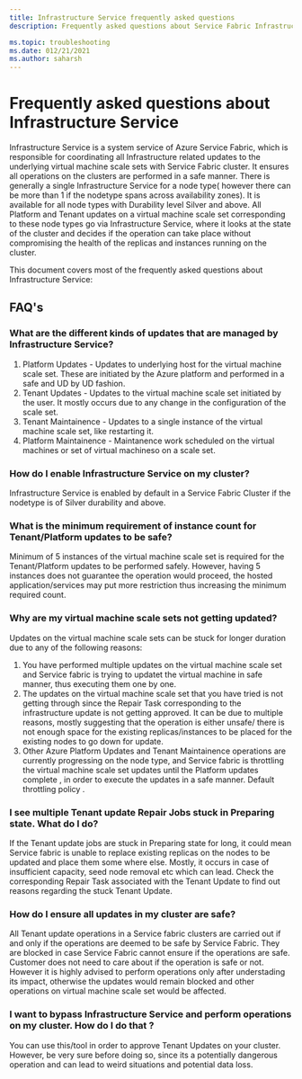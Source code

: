 ```yaml
---
title: Infrastructure Service frequently asked questions 
description: Frequently asked questions about Service Fabric Infrastructure Service

ms.topic: troubleshooting
ms.date: 012/21/2021
ms.author: saharsh
---
```


# Frequently asked questions about Infrastructure Service 

Infrastructure Service is a system service of Azure Service Fabric, which is responsible for coordinating all Infrastructure related updates to the underlying virtual machine scale sets with Service Fabric cluster. It ensures all operations on the clusters are performed in a safe manner. There is generally a single Infrastructure Service for a node type( however there can be more than 1 if the nodetype spans across availability zones). It is available for all node types with Durability level Silver and above. All Platform and Tenant updates on a virtual machine scale set corresponding to these node types go via Infrastructure Service, where it looks at the state of the cluster and decides if the operation can take place without compromising the health of the replicas and instances running on the cluster. 

This document covers most of the frequently asked questions about Infrastructure Service: 

## FAQ's 

### What are the different kinds of updates that are managed by Infrastructure Service?
  1. Platform Updates - Updates to underlying host for the virtual machine scale set. These are initiated by the Azure platform and performed in a safe and UD by UD fashion. 
  2. Tenant Updates - Updates to the virtual machine scale set initiated by the user. It mostly occurs due to any change in the configuration of the scale set. 
  3. Tenant Maintainence - Updates to a single instance of the virtual machine scale set, like restarting it. 
  4. Platform Maintainence - Maintanence work scheduled on the virtual machines or set of virtual machineso on a scale set.

### How do I enable Infrastructure Service on my cluster? 
Infrastructure Service is enabled by default in a Service Fabric Cluster if the nodetype is of Silver durability and above. 

### What is the minimum requirement of instance count for Tenant/Platform updates to be safe? 
Minimum of 5 instances of the virtual machine scale set is required for the Tenant/Platform updates to be performed safely. However, having 5 instances does not guarantee the operation would proceed, the hosted application/services may put more restriction thus increasing the minimum required count.

### Why are my virtual machine scale sets not getting updated? 
Updates on the virtual machine scale sets can be stuck for longer duration due to any of the following reasons:
  1. You have performed multiple updates on the virtual machine scale set and Service fabric is trying to updatet the virtual machine in safe manner, thus executing them one by one. 
  2. The updates on the virtual machine scale set that you have tried is not getting through since the Repair Task corresponding to the infrastructure update is not getting approved. It can be due to multiple reasons, mostly suggesting that the operation is either unsafe/ there is not enough space for the existing replicas/instances to be placed for the existing nodes to go down for update. 
  3. Other Azure Platform Updates and Tenant Maintainence operations are currently progressing on the node type, and Service fabric is throttling the virtual machine scale set updates until the Platform updates complete , in order to execute the updates in a safe manner. Default throttling policy . 

### I see multiple Tenant update Repair Jobs stuck in Preparing state. What do I do? 
If the Tenant update jobs are stuck in Preparing state for long, it could mean Service fabric is unable to replace existing replicas on the nodes to be updated and place them some where else. Mostly, it occurs in case of insufficient capacity, seed node removal etc which can lead. Check the corresponding Repair Task associated with the Tenant Update to find out reasons regarding the stuck Tenant Update.

### How do I ensure all updates in my cluster are safe? 
All Tenant update operations in a Service fabric clusters are carried out if and only if the operations are deemed to be safe by Service Fabric. They are blocked in case Service Fabric cannot ensure if the operations are safe. Customer does not need to care about if the operation is safe or not. However it is highly advised to perform operations only after understading its impact, otherwise the updates would remain blocked and other operations on virtual machine scale set would be affected.

### I want to bypass Infrastructure Service and perform operations on my cluster. How do I do that ?
You can use this/tool in order to approve Tenant Updates on your cluster. However, be very sure before doing so, since its a potentially dangerous operation and can lead to weird situations and potential data loss. 


